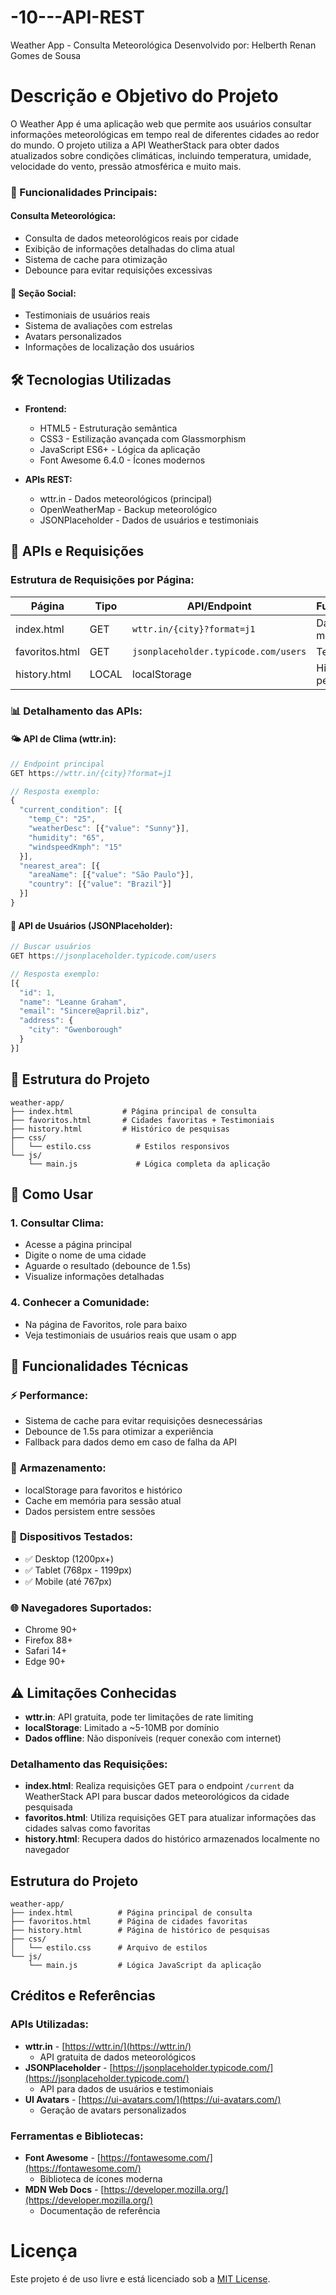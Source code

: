 # -10---API-REST
Weather App - Consulta Meteorológica
Desenvolvido por: Helberth Renan Gomes de Sousa
# Descrição e Objetivo do Projeto
O Weather App é uma aplicação web que permite aos usuários consultar informações meteorológicas em tempo real de diferentes cidades ao redor do mundo. O projeto utiliza a API WeatherStack para obter dados atualizados sobre condições climáticas, incluindo temperatura, umidade, velocidade do vento, pressão atmosférica e muito mais.

### 🎯 Funcionalidades Principais:

####  **Consulta Meteorológica:**
- Consulta de dados meteorológicos reais por cidade
- Exibição de informações detalhadas do clima atual
- Sistema de cache para otimização
- Debounce para evitar requisições excessivas

#### 👥 **Seção Social:**
- Testimoniais de usuários reais
- Sistema de avaliações com estrelas
- Avatars personalizados
- Informações de localização dos usuários

## 🛠️ Tecnologias Utilizadas

- **Frontend:**
  - HTML5 - Estruturação semântica
  - CSS3 - Estilização avançada com Glassmorphism
  - JavaScript ES6+ - Lógica da aplicação
  - Font Awesome 6.4.0 - Ícones modernos

- **APIs REST:**
  - wttr.in - Dados meteorológicos (principal)
  - OpenWeatherMap - Backup meteorológico
  - JSONPlaceholder - Dados de usuários e testimoniais

## 🔌 APIs e Requisições

### Estrutura de Requisições por Página:

| **Página** | **Tipo** | **API/Endpoint** | **Funcionalidade** |
|------------|----------|------------------|-------------------|
| index.html | GET | `wttr.in/{city}?format=j1` | Dados meteorológicos |
| favoritos.html | GET | `jsonplaceholder.typicode.com/users` | Testimoniais |
| history.html | LOCAL | localStorage | Histórico de pesquisas |

### 📊 Detalhamento das APIs:

#### 🌤️ **API de Clima (wttr.in):**
```javascript
// Endpoint principal
GET https://wttr.in/{city}?format=j1

// Resposta exemplo:
{
  "current_condition": [{
    "temp_C": "25",
    "weatherDesc": [{"value": "Sunny"}],
    "humidity": "65",
    "windspeedKmph": "15"
  }],
  "nearest_area": [{
    "areaName": [{"value": "São Paulo"}],
    "country": [{"value": "Brazil"}]
  }]
}
```

#### 👥 **API de Usuários (JSONPlaceholder):**
```javascript
// Buscar usuários
GET https://jsonplaceholder.typicode.com/users

// Resposta exemplo:
[{
  "id": 1,
  "name": "Leanne Graham",
  "email": "Sincere@april.biz",
  "address": {
    "city": "Gwenborough"
  }
}]
```

## 📁 Estrutura do Projeto

```
weather-app/
├── index.html           # Página principal de consulta
├── favoritos.html       # Cidades favoritas + Testimoniais
├── history.html         # Histórico de pesquisas
├── css/
│   └── estilo.css          # Estilos responsivos
└── js/
    └── main.js             # Lógica completa da aplicação
```

## 🚀 Como Usar

### 1. **Consultar Clima:**
- Acesse a página principal
- Digite o nome de uma cidade
- Aguarde o resultado (debounce de 1.5s)
- Visualize informações detalhadas

### 4. **Conhecer a Comunidade:**
- Na página de Favoritos, role para baixo
- Veja testimoniais de usuários reais que usam o app

## 🔧 Funcionalidades Técnicas

### ⚡ **Performance:**
- Sistema de cache para evitar requisições desnecessárias
- Debounce de 1.5s para otimizar a experiência
- Fallback para dados demo em caso de falha da API

### 💾 **Armazenamento:**
- localStorage para favoritos e histórico
- Cache em memória para sessão atual
- Dados persistem entre sessões


### 📱 **Dispositivos Testados:**
- ✅ Desktop (1200px+)
- ✅ Tablet (768px - 1199px) 
- ✅ Mobile (até 767px)

### 🌐 **Navegadores Suportados:**
- Chrome 90+
- Firefox 88+
- Safari 14+
- Edge 90+

## ⚠️ Limitações Conhecidas

- **wttr.in**: API gratuita, pode ter limitações de rate limiting
- **localStorage**: Limitado a ~5-10MB por domínio
- **Dados offline**: Não disponíveis (requer conexão com internet)



### Detalhamento das Requisições:

- **index.html**: Realiza requisições GET para o endpoint `/current` da WeatherStack API para buscar dados meteorológicos da cidade pesquisada
- **favoritos.html**: Utiliza requisições GET para atualizar informações das cidades salvas como favoritas
- **history.html**: Recupera dados do histórico armazenados localmente no navegador

## Estrutura do Projeto

```
weather-app/
├── index.html          # Página principal de consulta
├── favoritos.html      # Página de cidades favoritas
├── history.html        # Página de histórico de pesquisas
├── css/
│   └── estilo.css      # Arquivo de estilos
└── js/
    └── main.js         # Lógica JavaScript da aplicação
```

## Créditos e Referências

### **APIs Utilizadas:**
- **wttr.in** - [https://wttr.in/](https://wttr.in/)
  - API gratuita de dados meteorológicos
- **JSONPlaceholder** - [https://jsonplaceholder.typicode.com/](https://jsonplaceholder.typicode.com/)
  - API para dados de usuários e testimoniais
- **UI Avatars** - [https://ui-avatars.com/](https://ui-avatars.com/)
  - Geração de avatars personalizados

### **Ferramentas e Bibliotecas:**
- **Font Awesome** - [https://fontawesome.com/](https://fontawesome.com/)
  - Biblioteca de ícones moderna
- **MDN Web Docs** - [https://developer.mozilla.org/](https://developer.mozilla.org/)
  - Documentação de referência


# Licença
Este projeto é de uso livre e está licenciado sob a [MIT License](https://opensource.org/licenses/MIT).
